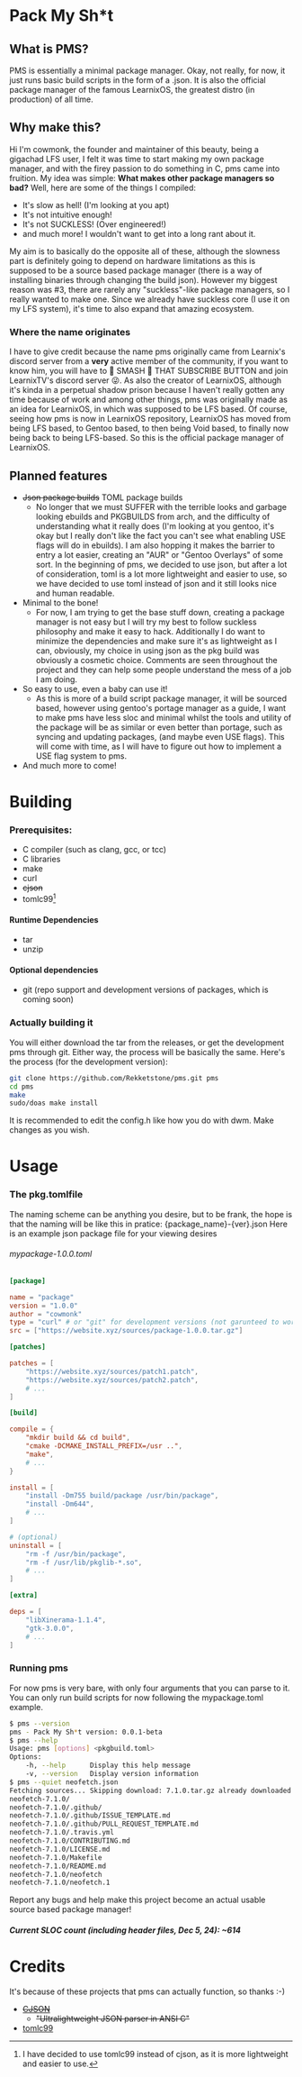 # Pack My Sh*t
## What is PMS?
PMS is essentially a minimal package manager. Okay, not really, for now, it just runs basic build scripts in the form of a .json.
It is also the official package manager of the famous LearnixOS, the greatest distro (in production) of all time.
## Why make this?
Hi I'm cowmonk, the founder and maintainer of this beauty, being a gigachad LFS user, I felt it was time to start making my own package manager, and with the firey passion to do something in C, pms came into fruition.
My idea was simple: **What makes other package managers so bad?** Well, here are some of the things I compiled:
- It's slow as hell! (I'm looking at you apt)
- It's not intuitive enough!
- It's not SUCKLESS! (Over engineered!)
- and much more! I wouldn't want to get into a long rant about it.

My aim is to basically do the opposite all of these, although the slowness part is definitely going to depend on hardware limitations as this is supposed to be a source based package manager (there is a way of installing binaries through changing the build json).
However my biggest reason was #3, there are rarely any "suckless"-like package managers, so I really wanted to make one. Since we already have suckless core (I use it on my LFS system), it's time to also expand that amazing ecosystem.
### Where the name originates
I have to give credit because the name pms originally came from Learnix's discord server from a **very** active member of the community, if you want to know him, you will have to 👊 SMASH 👊 THAT SUBSCRIBE BUTTON and join LearnixTV's discord server 😜.
As also the creator of LearnixOS, although it's kinda in a perpetual shadow prison because I haven't really gotten any time because of work and among other things, pms was originally made as an idea for LearnixOS, in which was supposed to be LFS based. Of course, seeing how pms is now in LearnixOS repository, LearnixOS has moved from being LFS based, to Gentoo based, to then being Void based, to finally now being back to being LFS-based. So this is the official package manager of LearnixOS.
## Planned features
- ~~Json package builds~~ TOML package builds
  - No longer that we must SUFFER with the terrible looks and garbage looking ebuilds and PKGBUILDS from arch, and the difficulty of understanding what it really does (I'm looking at you gentoo, it's okay but I really don't like the fact you can't see what enabling USE flags will do in ebuilds). I am also hopping it makes the barrier to entry a lot easier, creating an "AUR" or "Gentoo Overlays" of some sort. In the beginning of pms, we decided to use json, but after a lot of consideration, toml is a lot more lightweight and easier to use, so we have decided to use toml instead of json and it still looks nice and human readable.
- Minimal to the bone!
  - For now, I am trying to get the base stuff down, creating a package manager is not easy but I will try my best to follow suckless philosophy and make it easy to hack. Additionally I do want to minimize the dependencies and make sure it's as lightweight as I can, obviously, my choice in using json as the pkg build was obviously a cosmetic choice. Comments are seen throughout the project and they can help some people understand the mess of a job I am doing.
- So easy to use, even a baby can use it!
  - As this is more of a build script package manager, it will be sourced based, however using gentoo's portage manager as a guide, I want to make pms have less sloc and minimal whilst the tools and utility of the package will be as similar or even better than portage, such as syncing and updating packages, (and maybe even USE flags). This will come with time, as I will have to figure out how to implement a USE flag system to pms.
- And much more to come!
# Building
### Prerequisites:
- C compiler (such as clang, gcc, or tcc)
- C libraries
- make
- curl
- ~~cjson~~
- tomlc99[^1]
#### Runtime Dependencies
- tar
- unzip
#### Optional dependencies
- git (repo support and development versions of packages, which is coming soon)
### Actually building it
You will either download the tar from the releases, or get the development pms through git.
Either way, the process will be basically the same. Here's the process (for the development version):
```bash
git clone https://github.com/Rekketstone/pms.git pms
cd pms
make
sudo/doas make install
```
It is recommended to edit the config.h like how you do with dwm. Make changes as you wish.
# Usage
### The pkg.tomlfile
The naming scheme can be anything you desire, but to be frank, the hope is that the naming will be like this in pratice: {package_name}-{ver}.json
Here is an example json package file for your viewing desires
###### mypackage-1.0.0.toml
```toml
[package]

name = "package"
version = "1.0.0"
author = "cowmonk"
type = "curl" # or "git" for development versions (not garunteed to work)
src = ["https://website.xyz/sources/package-1.0.0.tar.gz"]

[patches]

patches = [
    "https://website.xyz/sources/patch1.patch",
    "https://website.xyz/sources/patch2.patch",
    # ... 
]

[build]

compile = {
    "mkdir build && cd build",
    "cmake -DCMAKE_INSTALL_PREFIX=/usr ..",
    "make",
    # ...
}

install = [
    "install -Dm755 build/package /usr/bin/package",
    "install -Dm644",
    # ...
]

# (optional)
uninstall = [
    "rm -f /usr/bin/package",
    "rm -f /usr/lib/pkglib-*.so",
    # ...
]

[extra]

deps = [
    "libXinerama-1.1.4", 
    "gtk-3.0.0",
    # ...
]
```
### Running pms
For now pms is very bare, with only four arguments that you can parse to it. You can only run build scripts for now following the mypackage.toml example.
```bash
$ pms --version
pms - Pack My Sh*t version: 0.0.1-beta
$ pms --help
Usage: pms [options] <pkgbuild.toml>
Options:
    -h, --help      Display this help message
    -v, --version   Display version information
$ pms --quiet neofetch.json
Fetching sources... Skipping download: 7.1.0.tar.gz already downloaded!
neofetch-7.1.0/
neofetch-7.1.0/.github/
neofetch-7.1.0/.github/ISSUE_TEMPLATE.md
neofetch-7.1.0/.github/PULL_REQUEST_TEMPLATE.md
neofetch-7.1.0/.travis.yml
neofetch-7.1.0/CONTRIBUTING.md
neofetch-7.1.0/LICENSE.md
neofetch-7.1.0/Makefile
neofetch-7.1.0/README.md
neofetch-7.1.0/neofetch
neofetch-7.1.0/neofetch.1
```
Report any bugs and help make this project become an actual usable source based package manager!
##### Current SLOC count (including header files, Dec 5, 24): ~614
# Credits
It's because of these projects that pms can actually function, so thanks :-)
- ~~[CJSON](https://github.com/DaveGamble/cJSON)~~
  - ~~"Ultralightweight JSON parser in ANSI C"~~
- [tomlc99](https://github.com/cktan/tomlc99)
[^1]: I have decided to use tomlc99 instead of cjson, as it is more lightweight and easier to use.
